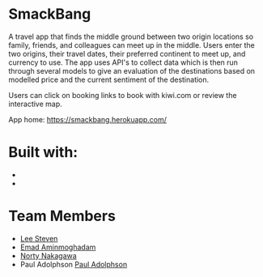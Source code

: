 # SmackBang

A travel app that finds the middle ground between two origin locations so family, friends, and colleagues can meet up in the middle.  Users enter the two origins, their travel dates, their preferred continent to meet up, and currency to use.  The app uses API's to collect data which is then run through several models to give an evaluation of the destinations based on modelled price and the current sentiment of the destination.

Users can click on booking links to book with kiwi.com or review the interactive map.



App home: https://smackbang.herokuapp.com/

# Built with:
-
-



# Team Members
- <a href="https://github.com/lee-onidas">Lee Steven </a>
- <a href="https://github.com/emadam">Emad Aminmoghadam </a>
- <a href="https://github.com/yourpandaboy">Norty Nakagawa</a>
- Paul Adolphson <a href="https://github.com/padofreo">Paul Adolphson</a>
